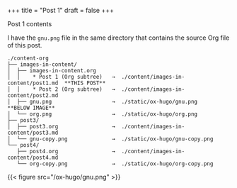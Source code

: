 +++
title = "Post 1"
draft = false
+++

Post 1 contents

I have the `gnu.png` file in the same directory that contains the
source Org file of this post.

```text
./content-org
├── images-in-content/
│  ├── images-in-content.org
│  │    * Post 1 (Org subtree)   →  ./content/images-in-content/post1.md  **THIS POST**
│  │    * Post 2 (Org subtree)   →  ./content/images-in-content/post2.md
│  ├── gnu.png                   →  ./static/ox-hugo/gnu.png              **BELOW IMAGE**
│  └── org.png                   →  ./static/ox-hugo/org.png
├── post3/
│  ├── post3.org                 →  ./content/images-in-content/post3.md
│  └── gnu-copy.png              →  ./static/ox-hugo/gnu-copy.png
└── post4/
   ├── post4.org                 →  ./content/images-in-content/post4.md
   └── org-copy.png              →  ./static/ox-hugo/org-copy.png
```

{{< figure src="/ox-hugo/gnu.png" >}}
